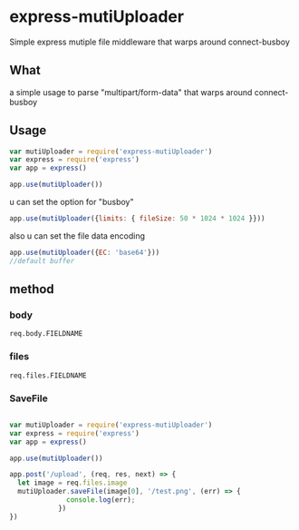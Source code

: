# express-mutiUploader
Simple express mutiple file middleware that warps around connect-busboy

## What
a simple usage to parse "multipart/form-data" that warps around connect-busboy

## Usage

```js
var mutiUploader = require('express-mutiUploader')
var express = require('express')
var app = express()

app.use(mutiUploader())
```
u can set the option for "busboy"
```js
app.use(mutiUploader({limits: { fileSize: 50 * 1024 * 1024 }}))
```
also u can set the file data encoding
```js
app.use(mutiUploader({EC: 'base64'}))
//default buffer
```

## method

### body

```
req.body.FIELDNAME
```

### files

```
req.files.FIELDNAME
```

### SaveFile

```

```

```js
var mutiUploader = require('express-mutiUploader')
var express = require('express')
var app = express()

app.use(mutiUploader())

app.post('/upload', (req, res, next) => {
  let image = req.files.image
  mutiUploader.saveFile(image[0], '/test.png', (err) => {
              console.log(err);
            })
})
```
